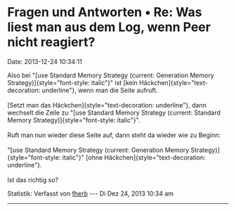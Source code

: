 Fragen und Antworten • Re: Was liest man aus dem Log, wenn Peer nicht reagiert?
===============================================================================

Date: 2013-12-24 10:34:11

Also bei \"[use Standard Memory Strategy (current: Generation Memory
Strategy)]{style="font-style: italic"}\" ist [kein
Häckchen]{style="text-decoration: underline"}, wenn man die Seite
aufruft.\
\
[Setzt man das Häckchen]{style="text-decoration: underline"}, dann
wechselt die Zeile zu \"[use Standard Memory Strategy (current: Standard
Memory Strategy)]{style="font-style: italic"}\".\
\
Ruft man nun wieder diese Seite auf, dann steht da wieder wie zu
Beginn:\
\
\"[use Standard Memory Strategy (current: Generation Memory
Strategy)]{style="font-style: italic"}\" [ohne
Häckchen]{style="text-decoration: underline"}.\
\
Ist das richtig so?

Statistik: Verfasst von
[fherb](http://forum.yacy-websuche.de/memberlist.php?mode=viewprofile&u=9031)
--- Di Dez 24, 2013 10:34 am

------------------------------------------------------------------------
